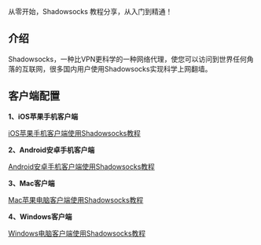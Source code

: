 从零开始，Shadowsocks 教程分享，从入门到精通！

## 介绍
Shadowsocks，一种比VPN更科学的一种网络代理，使您可以访问到世界任何角落的互联网，很多国内用户使用Shadowsocks实现科学上网翻墙。


## 客户端配置
**1、iOS苹果手机客户端**

[iOS苹果手机客户端使用Shadowsocks教程](https://github.com/bwgvps/shadowsocks-tutorial/wiki/iOS苹果手机客户端使用Shadowsocks教程)

**2、Android安卓手机客户端**

[Android安卓手机客户端使用Shadowsocks教程](https://github.com/bwgvps/shadowsocks-tutorial/wiki/Android安卓手机客户端使用Shadowsocks教程)

**3、Mac客户端**

[Mac苹果电脑客户端使用Shadowsocks教程](https://github.com/bwgvps/shadowsocks-tutorial/wiki/Mac苹果电脑客户端使用Shadowsocks教程)

**4、Windows客户端**

[Windows电脑客户端使用Shadowsocks教程](https://github.com/bwgvps/shadowsocks-tutorial/wiki/Windows电脑客户端使用Shadowsocks教程)
